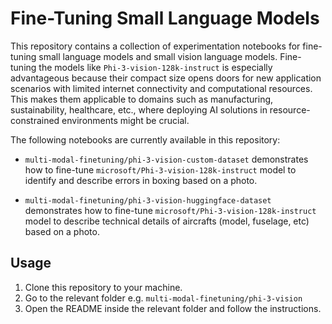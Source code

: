 # Fine-Tuning Small Language Models
This repository contains a collection of experimentation notebooks for fine-tuning small language models and small vision language models. Fine-tuning the models like `Phi-3-vision-128k-instruct` is especially advantageous because their compact size opens doors for new application scenarios with limited internet connectivity and computational resources. This makes them applicable to domains such as manufacturing, sustainability, healthcare, etc., where deploying AI solutions in resource-constrained environments might be crucial.

The following notebooks are currently available in this repository: 

- `multi-modal-finetuning/phi-3-vision-custom-dataset` demonstrates how to fine-tune `microsoft/Phi-3-vision-128k-instruct` model to identify and describe errors in boxing based on a photo. 

- `multi-modal-finetuning/phi-3-vision-huggingface-dataset` demonstrates how to fine-tune `microsoft/Phi-3-vision-128k-instruct` model to describe technical details of aircrafts (model, fuselage, etc) based on a photo.

## Usage
1. Clone this repository to your machine.
2. Go to the relevant folder e.g. `multi-modal-finetuning/phi-3-vision`
3. Open the README inside the relevant folder and follow the instructions.
